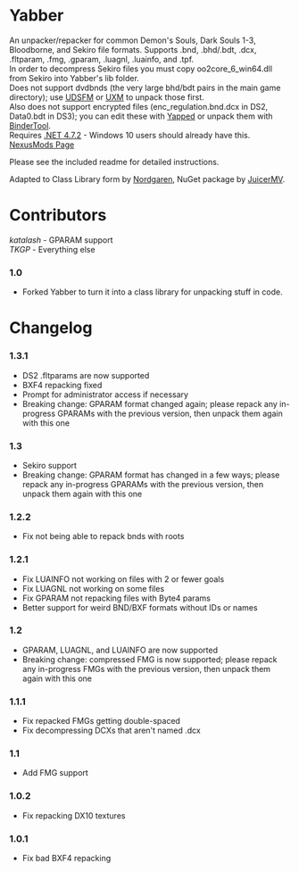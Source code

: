 # Yabber

An unpacker/repacker for common Demon's Souls, Dark Souls 1-3, Bloodborne, and Sekiro file formats. Supports .bnd, .bhd/.bdt, .dcx, .fltparam, .fmg, .gparam, .luagnl, .luainfo, and .tpf.  
In order to decompress Sekiro files you must copy oo2core_6_win64.dll from Sekiro into Yabber's lib folder.  
Does not support dvdbnds (the very large bhd/bdt pairs in the main game directory); use [UDSFM](https://www.nexusmods.com/darksouls/mods/1304) or [UXM](https://www.nexusmods.com/sekiro/mods/26) to unpack those first.  
Also does not support encrypted files (enc_regulation.bnd.dcx in DS2, Data0.bdt in DS3); you can edit these with [Yapped](https://www.nexusmods.com/darksouls3/mods/306) or unpack them with [BinderTool](https://github.com/Atvaark/BinderTool).  
Requires [.NET 4.7.2](https://www.microsoft.com/net/download/thank-you/net472) - Windows 10 users should already have this.  
[NexusMods Page](https://www.nexusmods.com/sekiro/mods/42)

Please see the included readme for detailed instructions.

Adapted to Class Library form by [Nordgaren](https://github.com/Nordgaren), NuGet package by [JuicerMV](https://github.com/juicermv).

# Contributors

_katalash_ - GPARAM support  
_TKGP_ - Everything else

### 1.0

-   Forked Yabber to turn it into a class library for unpacking stuff in code.

# Changelog

### 1.3.1

-   DS2 .fltparams are now supported
-   BXF4 repacking fixed
-   Prompt for administrator access if necessary
-   Breaking change: GPARAM format changed again; please repack any in-progress GPARAMs with the previous version, then unpack them again with this one

### 1.3

-   Sekiro support
-   Breaking change: GPARAM format has changed in a few ways; please repack any in-progress GPARAMs with the previous version, then unpack them again with this one

### 1.2.2

-   Fix not being able to repack bnds with roots

### 1.2.1

-   Fix LUAINFO not working on files with 2 or fewer goals
-   Fix LUAGNL not working on some files
-   Fix GPARAM not repacking files with Byte4 params
-   Better support for weird BND/BXF formats without IDs or names

### 1.2

-   GPARAM, LUAGNL, and LUAINFO are now supported
-   Breaking change: compressed FMG is now supported; please repack any in-progress FMGs with the previous version, then unpack them again with this one

### 1.1.1

-   Fix repacked FMGs getting double-spaced
-   Fix decompressing DCXs that aren't named .dcx

### 1.1

-   Add FMG support

### 1.0.2

-   Fix repacking DX10 textures

### 1.0.1

-   Fix bad BXF4 repacking
